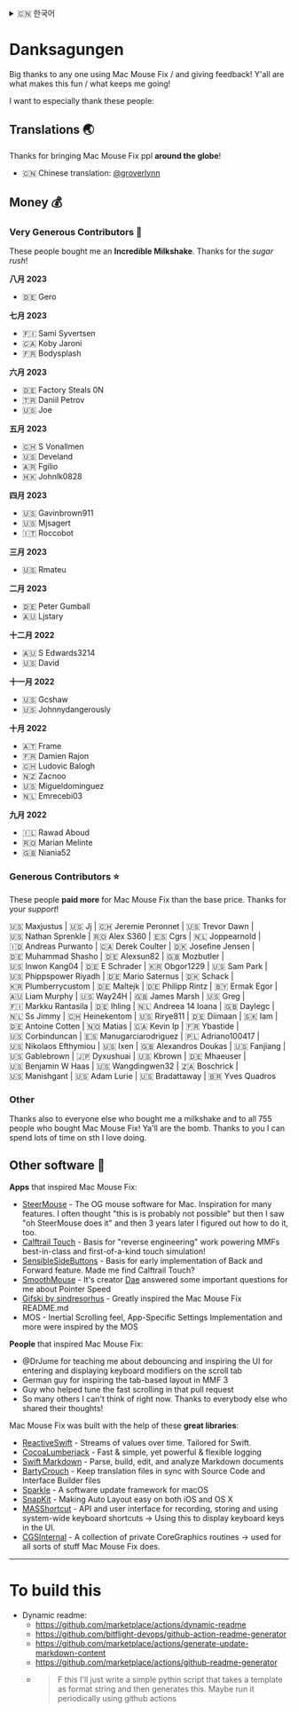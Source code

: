 <details>
  <summary>󠁧󠁿🇨🇳 한국어</summary>
  
  [🇬🇧 English](../Acknowledgements/Acknowledgements.md)\
  [🇩🇪 Deutsch](../Acknowledgements/Danksagungen.md)\
  **🇨🇳 한국어**\
  [?????](https://google.com)
</details>

# Danksagungen

Big thanks to any one using Mac Mouse Fix / and giving feedback! Y'all are what makes this fun / what keeps me going!

I want to especially thank these people:

## Translations 🌏

Thanks for bringing Mac Mouse Fix ppl **around the globe**!

- 🇨🇳 Chinese translation: [@groverlynn](https://github.com/groverlynn)

## Money 💰


### Very Generous Contributors 🚀

These people bought me an **Incredible Milkshake**. Thanks for the _sugar rush_! 

__八月 2023__

- 🇩🇪&nbsp;Gero

__七月 2023__

- 🇫🇮&nbsp;Sami&nbsp;Syvertsen
- 🇨🇦&nbsp;Koby&nbsp;Jaroni
- 🇫🇷&nbsp;Bodysplash

__六月 2023__

- 🇩🇪&nbsp;Factory&nbsp;Steals&nbsp;0N
- 🇹🇷&nbsp;Daniil&nbsp;Petrov
- 🇺🇸&nbsp;Joe

__五月 2023__

- 🇨🇭&nbsp;S&nbsp;Vonallmen
- 🇺🇸&nbsp;Develand
- 🇦🇷&nbsp;Fgilio
- 🇭🇰&nbsp;Johnlk0828

__四月 2023__

- 🇺🇸&nbsp;Gavinbrown911
- 🇺🇸&nbsp;Mjsagert
- 🇮🇹&nbsp;Roccobot

__三月 2023__

- 🇺🇸&nbsp;Rmateu

__二月 2023__

- 🇩🇪&nbsp;Peter&nbsp;Gumball
- 🇦🇺&nbsp;Ljstary

__十二月 2022__

- 🇦🇺&nbsp;S&nbsp;Edwards3214
- 🇺🇸&nbsp;David

__十一月 2022__

- 🇺🇸&nbsp;Gcshaw
- 🇺🇸&nbsp;Johnnydangerously

__十月 2022__

- 🇦🇹&nbsp;Frame
- 🇫🇷&nbsp;Damien&nbsp;Rajon
- 🇨🇭&nbsp;Ludovic&nbsp;Balogh
- 🇳🇿&nbsp;Zacnoo
- 🇺🇸&nbsp;Migueldominguez
- 🇳🇱&nbsp;Emrecebi03

__九月 2022__

- 🇮🇱&nbsp;Rawad&nbsp;Aboud
- 🇷🇴&nbsp;Marian&nbsp;Melinte
- 🇬🇧&nbsp;Niania52

### Generous Contributors ⭐️

These people **paid more** for Mac Mouse Fix than the base price. Thanks for your _support_!

🇺🇸&nbsp;Maxjustus | 🇺🇸&nbsp;Jj | 🇨🇭&nbsp;Jeremie&nbsp;Peronnet | 🇺🇸&nbsp;Trevor&nbsp;Dawn | 🇺🇸&nbsp;Nathan&nbsp;Sprenkle | 🇷🇴&nbsp;Alex&nbsp;S360 | 🇪🇸&nbsp;Cgrs | 🇳🇱&nbsp;Joppearnold | 🇮🇩&nbsp;Andreas&nbsp;Purwanto | 🇨🇦&nbsp;Derek&nbsp;Coulter | 🇩🇰&nbsp;Josefine&nbsp;Jensen | 🇩🇪&nbsp;Muhammad&nbsp;Shasho | 🇩🇪&nbsp;Alexsun82 | 🇬🇧&nbsp;Mozbutler | 🇺🇸&nbsp;Inwon&nbsp;Kang04 | 🇩🇪&nbsp;E&nbsp;Schrader | 🇰🇷&nbsp;Obgor1229 | 🇺🇸&nbsp;Sam&nbsp;Park | 🇺🇸&nbsp;Phippspower&nbsp;Riyadh | 🇩🇪&nbsp;Mario&nbsp;Saternus | 🇩🇰&nbsp;Schack | 🇰🇷&nbsp;Plumberrycustom | 🇩🇪&nbsp;Maltejk | 🇩🇪&nbsp;Philipp&nbsp;Rintz | 🇧🇾&nbsp;Ermak&nbsp;Egor | 🇦🇺&nbsp;Liam&nbsp;Murphy | 🇺🇸&nbsp;Way24H | 🇬🇧&nbsp;James&nbsp;Marsh | 🇺🇸&nbsp;Greg | 🇫🇮&nbsp;Markku&nbsp;Rantasila | 🇩🇪&nbsp;Ihling | 🇳🇱&nbsp;Andreea&nbsp;14&nbsp;Ioana | 🇬🇧&nbsp;Daylegc | 🇳🇱&nbsp;Ss&nbsp;Jimmy | 🇨🇭&nbsp;Heinekentom | 🇺🇸&nbsp;Rirye811 | 🇩🇪&nbsp;Diimaan | 🇸🇰&nbsp;Iam | 🇩🇪&nbsp;Antoine&nbsp;Cotten | 🇳🇴&nbsp;Matias | 🇨🇦&nbsp;Kevin&nbsp;Ip | 🇫🇷&nbsp;Ybastide | 🇺🇸&nbsp;Corbinduncan | 🇪🇸&nbsp;Manugarciarodriguez | 🇵🇱&nbsp;Adriano100417 | 🇺🇸&nbsp;Nikolaos&nbsp;Efthymiou | 🇺🇸&nbsp;Ixen | 🇬🇧&nbsp;Alexandros&nbsp;Doukas | 🇺🇸&nbsp;Fanjiang | 🇺🇸&nbsp;Gablebrown | 🇯🇵&nbsp;Dyxushuai | 🇺🇸&nbsp;Kbrown | 🇩🇪&nbsp;Mhaeuser | 🇺🇸&nbsp;Benjamin&nbsp;W&nbsp;Haas | 🇺🇸&nbsp;Wangdingwen32 | 🇿🇦&nbsp;Boschrick | 🇺🇸&nbsp;Manishgant | 🇺🇸&nbsp;Adam&nbsp;Lurie | 🇺🇸&nbsp;Bradattaway | 🇧🇷&nbsp;Yves&nbsp;Quadros

### Other

Thanks also to everyone else who bought me a milkshake and to all 755 people who bought Mac Mouse Fix! Ya'll are the bomb. Thanks to you I can spend lots of time on sth I love doing.

## Other software 👾

__Apps__ that inspired Mac Mouse Fix:

- [SteerMouse](https://plentycom.jp/en/steermouse/index.html) - The OG mouse software for Mac. Inspiration for many features. I often thought "this is is probably not possible" but then I saw "oh SteerMouse does it" and then 3 years later I figured out how to do it, too.
- [Calftrail Touch](https://github.com/calftrail/Touch) - Basis for "reverse engineering" work powering MMFs best-in-class and first-of-a-kind touch simulation!
- [SensibleSideButtons](https://github.com/archagon/sensible-side-buttons) - Basis for early implementation of Back and Forward feature. Made me find Calftrail Touch?
- [SmoothMouse](https://smoothmouse.com/) - It's creator [Dae](https://dae.me/) answered some important questions for me about Pointer Speed 
- [Gifski by sindresorhus](https://github.com/sindresorhus/Gifski) - Greatly inspired the Mac Mouse Fix README.md
- MOS - Inertial Scrolling feel, App-Specific Settings Implementation and more were inspired by the MOS

__People__ that inspired Mac Mouse Fix:

- @DrJume for teaching me about debouncing and inspiring the UI for entering and displaying keyboard modifiers on the scroll tab
- German guy for inspiring the tab-based layout in MMF 3
- Guy who helped tune the fast scrolling in that pull request
- So many others I can't think of right now. Thanks to everybody else who shared their thoughts!

Mac Mouse Fix was built with the help of these **great libraries**:

- [ReactiveSwift](https://github.com/ReactiveCocoa/ReactiveSwift) - Streams of values over time. Tailored for Swift.
- [CocoaLumberjack](https://github.com/CocoaLumberjack/CocoaLumberjack) - Fast & simple, yet powerful & flexible logging
- [Swift Markdown](https://github.com/apple/swift-markdown) - Parse, build, edit, and analyze Markdown documents
- [BartyCrouch](https://github.com/FlineDev/BartyCrouch) - Keep translation files in sync with Source Code and Interface Builder files
- [Sparkle](https://github.com/sparkle-project/Sparkle) - A software update framework for macOS
- [SnapKit](https://github.com/SnapKit/SnapKit) - Making Auto Layout easy on both iOS and OS X
- [MASShortcut](https://github.com/shpakovski/MASShortcut) - API and user interface for recording, storing and using system-wide keyboard shortcuts -> Using this to display keyboard keys in the UI.
- [CGSInternal](https://github.com/NUIKit/CGSInternal) - A collection of private CoreGraphics routines -> used for all sorts of stuff Mac Mouse Fix does.

---

# To build this

- Dynamic readme: 
  - https://github.com/marketplace/actions/dynamic-readme
  - https://github.com/bitflight-devops/github-action-readme-generator
  - https://github.com/marketplace/actions/generate-update-markdown-content
  - https://github.com/marketplace/actions/github-readme-generator
  - > F this I'll just write a simple pythin script that takes a template as format string and then generates this. Maybe run it periodically using github actions

